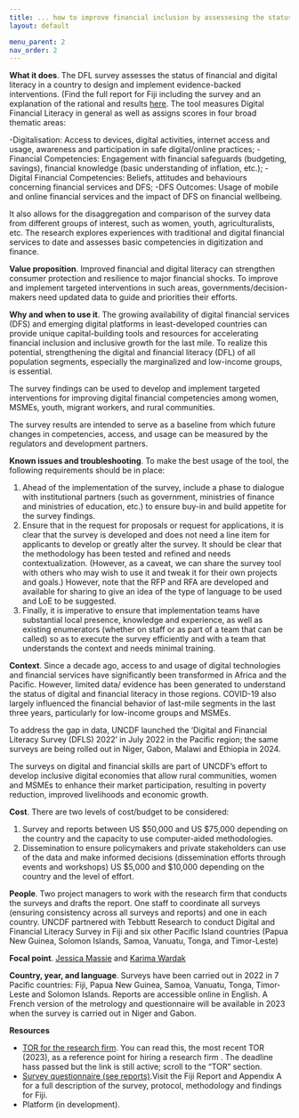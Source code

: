 ```yaml
---
title: ... how to improve financial inclusion by assessesing the status of financial and digital literacy in your country 
layout: default

menu_parent: 2
nav_order: 2
---
```


**What it does**. The DFL survey assesses the status of financial and digital literacy in a country to design and implement evidence-backed interventions. (Find the full report for Fiji including the survey and an explanation of the rational and results [here](https://www.uncdf.org/article/8317/assessing-digital-and-financial-literacy-in-fiji-a-survey-on-knowledge-skills-and-access). The tool measures Digital Financial Literacy in general as well as assigns scores in four broad thematic areas:

-Digitalisation: Access to devices, digital activities, internet access and usage, awareness and participation in safe digital/online practices;
-Financial Competencies: Engagement with financial safeguards (budgeting, savings), financial knowledge (basic understanding of inflation, etc.);
-Digital Financial Competencies: Beliefs, attitudes and behaviours concerning financial services and DFS; 
-DFS Outcomes: Usage of mobile and online financial services and the impact of DFS on financial wellbeing. 

It also allows for the disaggregation and comparison of the survey data from different groups of interest, such as women, youth, agriculturalists, etc. The research explores experiences with traditional and digital financial services to date and assesses basic competencies in digitization and finance.

**Value proposition**.  Improved financial and digital literacy can strengthen consumer protection and resilience to major financial shocks. To improve and implement targeted interventions in such areas, governments/decision-makers need updated data to guide and priorities their efforts. 

**Why and when to use it**. The growing availability of digital financial services (DFS) and emerging digital platforms in least-developed countries can provide unique capital-building tools and resources for accelerating financial inclusion and inclusive growth for the last mile. To realize this potential, strengthening the digital and financial literacy (DFL) of all population segments, especially the marginalized and low-income groups, is essential. 

The survey findings can be used to develop and implement targeted interventions for improving digital financial competencies among women, MSMEs, youth, migrant workers, and rural communities. 

The survey results are intended to serve as a baseline from which future changes in competencies, access, and usage can be measured by the regulators and development partners.

**Known issues and troubleshooting**. To make the best usage of the tool, the following requirements should be in place: 

1. Ahead of the implementation of the survey, include a phase to dialogue with institutional partners (such as government, ministries of finance and ministries of education, etc.) to ensure buy-in and build appetite for the survey findings.
2. Ensure that in the request for proposals or request for applications, it is clear that the survey is developed and does not need a line item for applicants to develop or greatly alter the survey. It should be clear that the methodology has been tested and refined and needs contextualization. (However, as a caveat, we can share the survey tool with others who may wish to use it and tweak it for their own projects and goals.) However, note that the RFP and RFA are developed and available for sharing to give an idea of the type of language to be used and LoE to be suggested.
3. Finally, it is imperative to ensure that implementation teams have substantial local presence, knowledge and experience, as well as existing enumerators (whether on staff or as part of a team that can be called) so as to execute the survey efficiently and with a team that understands the context and needs minimal training. 

**Context**. Since a decade ago, access to and usage of digital technologies and financial services have significantly been transformed in Africa and the Pacific. However, limited data/ evidence has been generated to understand the status of digital and financial literacy in those regions. COVID-19 also largely influenced the financial behavior of last-mile segments in the last three years, particularly for low-income groups and MSMEs.

To address the gap in data, UNCDF launched the ‘Digital and Financial Literacy Survey (DFLS) 2022’ in July 2022 in the Pacific region; the same surveys are being rolled out in Niger, Gabon, Malawi and Ethiopia in 2024.

The surveys on digital and financial skills are part of UNCDF’s effort to develop inclusive digital economies that allow rural communities, women and MSMEs to enhance their market participation, resulting in poverty reduction, improved livelihoods and economic growth. 

**Cost**. There are two levels of cost/budget to be considered:
1. Survey and reports between US $50,000 and US $75,000 depending on the country and the capacity to use computer-aided methodologies.
2. Dissemination to ensure policymakers and private stakeholders can use of the data and make informed decisions (dissemination efforts through events and workshops) US $5,000 and $10,000 depending on the country and the level of effort.

**People**. Two project managers to work with the research firm that conducts the surveys and drafts the report. One staff to coordinate all surveys (ensuring consistency across all surveys and reports) and one in each country.
UNCDF partnered with Tebbutt Research to conduct Digital and Financial Literacy Survey in Fiji and six other Pacific Island countries (Papua New Guinea, Solomon Islands, Samoa, Vanuatu, Tonga, and Timor-Leste)

**Focal point**. [Jessica Massie](/Financial-inclusion-toolkit/contributors/Jessica-Massie.html) and [Karima Wardak](/Financial-inclusion-toolkit/contributors/Karima-Wardak.html)

**Country, year, and language**. Surveys have been carried out in 2022 in 7 Pacific countries: Fiji, Papua New Guinea, Samoa, Vanuatu, Tonga, Timor-Leste and Solomon Islands. Reports are accessible online in English. A French version of the metrology and questionnaire will be available in 2023 when the survey is carried out in Niger and Gabon.

**Resources**  

* [TOR for the research firm](https://www.ungm.org/Public/Notice/215515). You can read this, the most recent TOR (2023), as a reference point for hiring a research firm . The deadline hass passed but the link is still active; scroll to the “TOR” section.  
* [Survey questionnaire (see reports)](https://www.uncdf.org/joint-undp-uncdf-df-of-the-sdgs).Visit the Fiji Report and Appendix A for a full description of the survey, protocol, methodology and findings for Fiji.
* Platform (in development).
